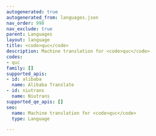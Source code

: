 ```yaml
---
autogenerated: true
autogenerated_from: languages.json
nav_order: 998
nav_exclude: true
parent: Languages
layout: language
title: <code>quc</code>
description: Machine translation for <code>quc</code>
codes:
- quc
family: []
supported_apis:
- id: alibaba
  name: Alibaba Translate
- id: niutrans
  name: Niutrans
supported_qe_apis: []
seo:
  name: Machine translation for <code>quc</code>
  type: Language

---
```


